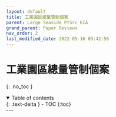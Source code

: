 ```yaml
---
layout: default
title: 工業園區總量管制個案
parent: Large Seaside PtSrc EIA
grand_parent: Paper Reviews
nav_order: 2
last_modified_date: 2022-05-16 09:42:56
---
```


# 工業園區總量管制個案
{: .no_toc }

<details open markdown="block">
  <summary>
    Table of contents
  </summary>
  {: .text-delta }
- TOC
{:toc}
</details>
---
